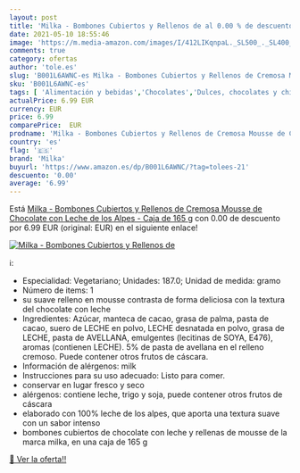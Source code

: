 ```yaml
---
layout: post
title: 'Milka - Bombones Cubiertos y Rellenos de al 0.00 % de descuento'
date: 2021-05-10 18:55:46
image: 'https://m.media-amazon.com/images/I/412LIKqnpaL._SL500_._SL400_.jpg'
comments: true
category: ofertas
author: 'tole.es'
slug: 'B001L6AWNC-es Milka - Bombones Cubiertos y Rellenos de Cremosa Mousse de...'
sku: 'B001L6AWNC-es'
tags: [ 'Alimentación y bebidas','Chocolates','Dulces, chocolates y chicles','Paquetes y cajas de chocolate','chocolate','milka', ]
actualPrice: 6.99 EUR
currency: EUR
price: 6.99
comparePrice:  EUR
prodname: 'Milka - Bombones Cubiertos y Rellenos de Cremosa Mousse de Chocolate con Leche de los Alpes - Caja de 165 g'
country: 'es'
flag: '🇪🇸'
brand: 'Milka'
buyurl: 'https://www.amazon.es/dp/B001L6AWNC/?tag=tolees-21'
descuento: '0.00'
average: '6.99'
---
```


Está [Milka - Bombones Cubiertos y Rellenos de Cremosa Mousse de Chocolate con Leche de los Alpes - Caja de 165 g](https://www.amazon.es/dp/B001L6AWNC/?tag=tolees-21) con 0.00 de descuento por 6.99 EUR (original:  EUR) en el siguiente enlace!

[![Milka - Bombones Cubiertos y Rellenos de](https://m.media-amazon.com/images/I/412LIKqnpaL._SL500_._SL400_.jpg)](https://www.amazon.es/dp/B001L6AWNC/?tag=tolees-21)

ℹ️:

- Especialidad: Vegetariano; Unidades: 187.0; Unidad de medida: gramo
- Número de items: 1
- su suave relleno en mousse contrasta de forma deliciosa con la textura del chocolate con leche
- Ingredientes: Azúcar, manteca de cacao, grasa de palma, pasta de cacao, suero de LECHE en polvo, LECHE desnatada en polvo, grasa de LECHE, pasta de AVELLANA, emulgentes (lecitinas de SOYA, E476), aromas (contienen LECHE). 5% de pasta de avellana en el relleno cremoso. Puede contener otros frutos de cáscara.
- Información de alérgenos: milk
- Instrucciones para su uso adecuado: Listo para comer.
- conservar en lugar fresco y seco
- alérgenos: contiene leche, trigo y soja, puede contener otros frutos de cáscara
- elaborado con 100% leche de los alpes, que aporta una textura suave con un sabor intenso
- bombones cubiertos de chocolate con leche y rellenas de mousse de la marca milka, en una caja de 165 g

[🛒 Ver la oferta!!](https://www.amazon.es/dp/B001L6AWNC/?tag=tolees-21)
